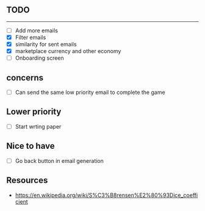 ## TODO
---
- [ ] Add more emails
- [X] Filter emails
- [X] similarity for sent emails
- [X] marketplace currency and other economy
- [ ] Onboarding screen

## concerns
- [ ] Can send the same low priority email to complete the game
## Lower priority
- [ ] Start wrting paper

## Nice to have
- [ ] Go back button in email generation


## Resources
- https://en.wikipedia.org/wiki/S%C3%B8rensen%E2%80%93Dice_coefficient